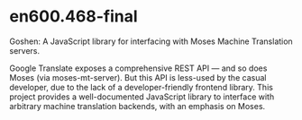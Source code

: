 # en600.468-final
Goshen: A JavaScript library for interfacing with Moses Machine Translation servers.

Google Translate exposes a comprehensive REST API — and so does Moses (via moses-mt-server). But this API is less-used by the casual developer, due to the lack of a developer-friendly frontend library. This project provides a well-documented JavaScript library to interface with arbitrary machine translation backends, with an emphasis on Moses.
